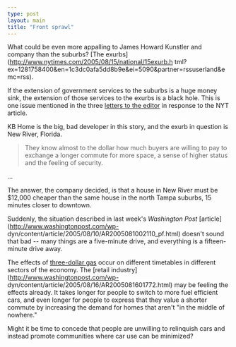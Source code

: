 ```yaml
---
type: post
layout: main
title: "Front sprawl"
---
```

What could be even more appalling to James Howard Kunstler and company than
the suburbs? [The exurbs](http://www.nytimes.com/2005/08/15/national/15exurb.h
tml?ex=1281758400&en=1c3dc0afa5dd8b9e&ei=5090&partner=rssuserland&emc=rss).

If the extension of government services to the suburbs is a huge money sink,
the extension of those services to the exurbs is a black hole. This is one
issue mentioned in the three [letters to the
editor](http://www.nytimes.com/2005/08/17/opinion/l17exurbs.html) in response
to the NYT article.

KB Home is the big, bad developer in this story, and the exurb in question is
New River, Florida.

> They know almost to the dollar how much buyers are willing to pay to
exchange a longer commute for more space, a sense of higher status and the
feeling of security.

  
...

  
The answer, the company decided, is that a house in New River must be $12,000
cheaper than the same house in the north Tampa suburbs, 15 minutes closer to
downtown.

  
Suddenly, the situation described in last week's _Washington Post_
[article](http://www.washingtonpost.com/wp-
dyn/content/article/2005/08/10/AR2005081002110_pf.html) doesn't sound that bad
-- many things are a five-minute drive, and everything is a fifteen-minute
drive away.

  
The effects of [three-dollar
gas](http://gristmill.grist.org/story/2005/8/16/182925/221) occur on different
timetables in different sectors of the economy. The [retail
industry](http://www.washingtonpost.com/wp-
dyn/content/article/2005/08/16/AR2005081601772.html) may be feeling the
effects already. It takes longer for people to switch to more fuel efficient
cars, and even longer for people to express that they value a shorter commute
by increasing the demand for homes that aren't "in the middle of nowhere."

  
Might it be time to concede that people are unwilling to relinquish cars and
instead promote communities where car use can be minimized?

